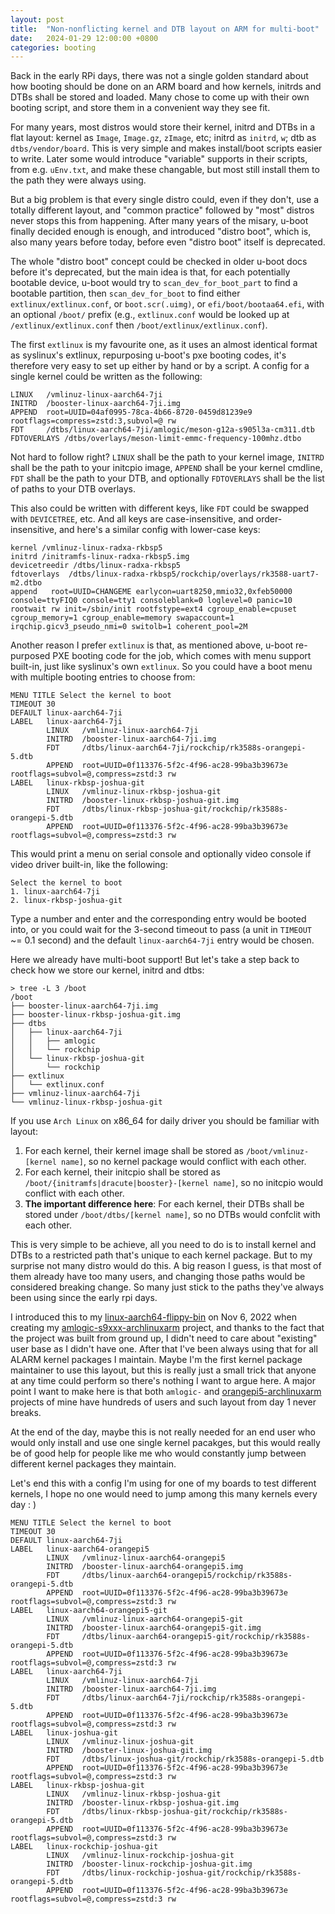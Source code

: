 ```yaml
---
layout: post
title:  "Non-nonflicting kernel and DTB layout on ARM for multi-boot"
date:   2024-01-29 12:00:00 +0800
categories: booting
---
```


Back in the early RPi days, there was not a single golden standard about how booting should be done on an ARM board and how kernels, initrds and DTBs shall be stored and loaded. Many chose to come up with their own booting script, and store them in a convenient way they see fit.

For many years, most distros would store their kernel, initrd and DTBs in a flat layout: kernel as `Image`, `Image.gz`, `zImage`, etc; initrd as `initrd`, `w`; dtb as `dtbs/vendor/board`. This is very simple and makes install/boot scripts easier to write. Later some would introduce "variable" supports in their scripts, from e.g. `uEnv.txt`, and make these changable, but most still install them to the path they were always using.

But a big problem is that every single distro could, even if they don't, use a totally different layout, and "common practice" followed by "most" distros never stops this from happening. After many years of the misary, u-boot finally decided enough is enough, and introduced "distro boot", which is, also many years before today, before even "distro boot" itself is deprecated.

The whole "distro boot" concept could be checked in older u-boot docs before it's deprecated, but the main idea is that, for each potentially bootable device, u-boot would try to `scan_dev_for_boot_part` to find a bootable partition, then `scan_dev_for_boot` to find either `extlinux/extlinux.conf`, or `boot.scr(.uimg)`, or `efi/boot/bootaa64.efi`, with an optional `/boot/` prefix (e.g., `extlinux.conf` would be looked up at `/extlinux/extlinux.conf` then `/boot/extlinux/extlinux.conf`). 

The first `extlinux` is my favourite one, as it uses an almost identical format as syslinux's extlinux, repurposing u-boot's pxe booting codes, it's therefore very easy to set up either by hand or by a script. A config for a single kernel could be written as the following:

```
LINUX   /vmlinuz-linux-aarch64-7ji
INITRD  /booster-linux-aarch64-7ji.img
APPEND  root=UUID=04af0995-78ca-4b66-8720-0459d81239e9 rootflags=compress=zstd:3,subvol=@ rw
FDT     /dtbs/linux-aarch64-7ji/amlogic/meson-g12a-s905l3a-cm311.dtb
FDTOVERLAYS /dtbs/overlays/meson-limit-emmc-frequency-100mhz.dtbo
```
Not hard to follow right? `LINUX` shall be the path to your kernel image, `INITRD` shall be the path to your initcpio image, `APPEND` shall be your kernel cmdline, `FDT` shall be the path to your DTB, and optionally `FDTOVERLAYS` shall be the list of paths to your DTB overlays.

This also could be written with different keys, like `FDT` could be swapped with `DEVICETREE`, etc. And all keys are case-insensitive, and order-insensitive, and here's a similar config with lower-case keys:

```
kernel /vmlinuz-linux-radxa-rkbsp5
initrd /initramfs-linux-radxa-rkbsp5.img
devicetreedir /dtbs/linux-radxa-rkbsp5
fdtoverlays  /dtbs/linux-radxa-rkbsp5/rockchip/overlays/rk3588-uart7-m2.dtbo
append   root=UUID=CHANGEME earlycon=uart8250,mmio32,0xfeb50000 console=ttyFIQ0 console=tty1 consoleblank=0 loglevel=0 panic=10 rootwait rw init=/sbin/init rootfstype=ext4 cgroup_enable=cpuset cgroup_memory=1 cgroup_enable=memory swapaccount=1 irqchip.gicv3_pseudo_nmi=0 switolb=1 coherent_pool=2M
```

Another reason I prefer `extlinux` is that, as mentioned above, u-boot re-purposed PXE booting code for the job, which comes with menu support built-in, just like syslinux's own `extlinux`. So you could have a boot menu with multiple booting entries to choose from:

```
MENU TITLE Select the kernel to boot
TIMEOUT 30
DEFAULT linux-aarch64-7ji
LABEL   linux-aarch64-7ji
        LINUX   /vmlinuz-linux-aarch64-7ji
        INITRD  /booster-linux-aarch64-7ji.img
        FDT     /dtbs/linux-aarch64-7ji/rockchip/rk3588s-orangepi-5.dtb
        APPEND  root=UUID=0f113376-5f2c-4f96-ac28-99ba3b39673e rootflags=subvol=@,compress=zstd:3 rw
LABEL   linux-rkbsp-joshua-git
        LINUX   /vmlinuz-linux-rkbsp-joshua-git
        INITRD  /booster-linux-rkbsp-joshua-git.img
        FDT     /dtbs/linux-rkbsp-joshua-git/rockchip/rk3588s-orangepi-5.dtb
        APPEND  root=UUID=0f113376-5f2c-4f96-ac28-99ba3b39673e rootflags=subvol=@,compress=zstd:3 rw
```

This would print a menu on serial console and optionally video console if video driver built-in, like the following:

```
Select the kernel to boot
1. linux-aarch64-7ji
2. linux-rkbsp-joshua-git
```

Type a number and enter and the corresponding entry would be booted into, or you could wait for the 3-second timeout to pass (a unit in `TIMEOUT` ~= 0.1 second) and the default `linux-aarch64-7ji` entry would be chosen.

Here we already have multi-boot support! But let's take a step back to check how we store our kernel, initrd and dtbs:

```
> tree -L 3 /boot
/boot
├── booster-linux-aarch64-7ji.img
├── booster-linux-rkbsp-joshua-git.img
├── dtbs
│   ├── linux-aarch64-7ji
│   │   ├── amlogic
│   │   └── rockchip
│   └── linux-rkbsp-joshua-git
│       └── rockchip
├── extlinux
│   └── extlinux.conf
├── vmlinuz-linux-aarch64-7ji
└── vmlinuz-linux-rkbsp-joshua-git
```

If you use `Arch Linux` on x86_64 for daily driver you should be familiar with layout:

1. For each kernel, their kernel image shall be stored as `/boot/vmlinuz-[kernel name]`, so no kernel package would conflict with each other.
2. For each kernel, their initcpio shall be stored as `/boot/{initramfs|dracute|booster}-[kernel name]`, so no initcpio would conflict with each other.
3. **The important difference here**: For each kernel, their DTBs shall be stored under `/boot/dtbs/[kernel name]`, so no DTBs would confclit with each other.

This is very simple to be achieve, all you need to do is to install kernel and DTBs to a restricted path that's unique to each kernel package. But to my surprise not many distro would do this. A big reason I guess, is that most of them already have too many users, and changing those paths would be considered breaking change. So many just stick to the paths they've always been using since the early rpi days.

I introduced this to my [linux-aarch64-flippy-bin](https://github.com/7Ji-PKGBUILDs/linux-aarch64-flippy-bin/commit/3423660d6a8a64044aba562a24045747ef9e2f6a) on Nov 6, 2022 when creating my [amlogic-s9xxx-archlinuxarm](https://github.com/7Ji/amlogic-s9xxx-archlinuxarm) project, and thanks to the fact that the project was built from ground up, I didn't need to care about "existing" user base as I didn't have one. After that I've been always using that for all ALARM kernel packages I maintain. Maybe I'm the first kernel package maintainer to use this layout, but this is really just a small trick that anyone at any time could perform so there's nothing I want to argue here. A major point I want to make here is that both `amlogic-` and [orangepi5-archlinuxarm](https://github.com/7Ji/orangepi5-archlinuxarm) projects of mine have hundreds of users and such layout from day 1 never breaks.

At the end of the day, maybe this is not really needed for an end user who would only install and use one single kernel pacakges, but this would really be of good help for people like me who would constantly jump between different kernel packages they maintain. 

Let's end this with a config I'm using for one of my boards to test different kernels, I hope no one would need to jump among this many kernels every day : )

```
MENU TITLE Select the kernel to boot
TIMEOUT 30
DEFAULT linux-aarch64-7ji
LABEL   linux-aarch64-orangepi5
        LINUX   /vmlinuz-linux-aarch64-orangepi5
        INITRD  /booster-linux-aarch64-orangepi5.img
        FDT     /dtbs/linux-aarch64-orangepi5/rockchip/rk3588s-orangepi-5.dtb
        APPEND  root=UUID=0f113376-5f2c-4f96-ac28-99ba3b39673e rootflags=subvol=@,compress=zstd:3 rw
LABEL   linux-aarch64-orangepi5-git
        LINUX   /vmlinuz-linux-aarch64-orangepi5-git
        INITRD  /booster-linux-aarch64-orangepi5-git.img
        FDT     /dtbs/linux-aarch64-orangepi5-git/rockchip/rk3588s-orangepi-5.dtb
        APPEND  root=UUID=0f113376-5f2c-4f96-ac28-99ba3b39673e rootflags=subvol=@,compress=zstd:3 rw
LABEL   linux-aarch64-7ji
        LINUX   /vmlinuz-linux-aarch64-7ji
        INITRD  /booster-linux-aarch64-7ji.img
        FDT     /dtbs/linux-aarch64-7ji/rockchip/rk3588s-orangepi-5.dtb
        APPEND  root=UUID=0f113376-5f2c-4f96-ac28-99ba3b39673e rootflags=subvol=@,compress=zstd:3 rw
LABEL   linux-joshua-git
        LINUX   /vmlinuz-linux-joshua-git
        INITRD  /booster-linux-joshua-git.img
        FDT     /dtbs/linux-joshua-git/rockchip/rk3588s-orangepi-5.dtb
        APPEND  root=UUID=0f113376-5f2c-4f96-ac28-99ba3b39673e rootflags=subvol=@,compress=zstd:3 rw
LABEL   linux-rkbsp-joshua-git
        LINUX   /vmlinuz-linux-rkbsp-joshua-git
        INITRD  /booster-linux-rkbsp-joshua-git.img
        FDT     /dtbs/linux-rkbsp-joshua-git/rockchip/rk3588s-orangepi-5.dtb
        APPEND  root=UUID=0f113376-5f2c-4f96-ac28-99ba3b39673e rootflags=subvol=@,compress=zstd:3 rw
LABEL   linux-rockchip-joshua-git
        LINUX   /vmlinuz-linux-rockchip-joshua-git
        INITRD  /booster-linux-rockchip-joshua-git.img
        FDT     /dtbs/linux-rockchip-joshua-git/rockchip/rk3588s-orangepi-5.dtb
        APPEND  root=UUID=0f113376-5f2c-4f96-ac28-99ba3b39673e rootflags=subvol=@,compress=zstd:3 rw
```